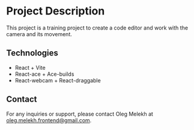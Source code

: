 # Project Description

This project is a training project to create a code editor and work with the camera and its movement.

## Technologies

- React + Vite
- React-ace + Ace-builds
- React-webcam + React-draggable

## Contact

For any inquiries or support, please contact Oleg Melekh at oleg.melekh.frontend@gmail.com.

